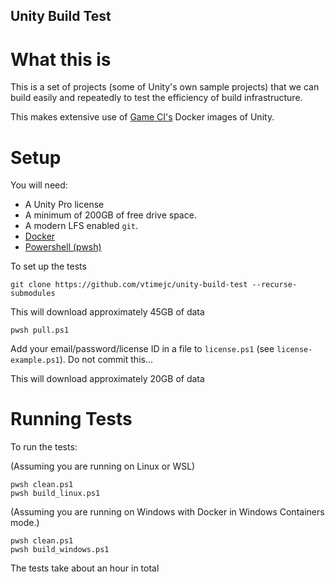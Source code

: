 ## Unity Build Test

# What this is

This is a set of projects (some of Unity's own sample projects) that we can build easily and repeatedly to test the efficiency of build infrastructure.

This makes extensive use of [Game CI's](https://game.ci/) Docker images of Unity.

# Setup

You will need:
* A Unity Pro license
* A minimum of 200GB of free drive space.
* A modern LFS enabled `git`.
* [Docker](https://docs.docker.com/engine/install/)
* [Powershell (pwsh)](https://learn.microsoft.com/en-us/powershell/scripting/install/installing-powershell-on-linux?view=powershell-7.3) 

To set up the tests

```
git clone https://github.com/vtimejc/unity-build-test --recurse-submodules
```

This will download approximately 45GB of data

```
pwsh pull.ps1
```

Add your email/password/license ID in a file to `license.ps1` (see `license-example.ps1`). Do not commit this...


This will download approximately 20GB of data


# Running Tests

To run the tests:

(Assuming you are running on Linux or WSL)
```
pwsh clean.ps1
pwsh build_linux.ps1
```

(Assuming you are running on Windows with Docker in Windows Containers mode.)
```
pwsh clean.ps1
pwsh build_windows.ps1
```
 
The tests take about an hour in total
